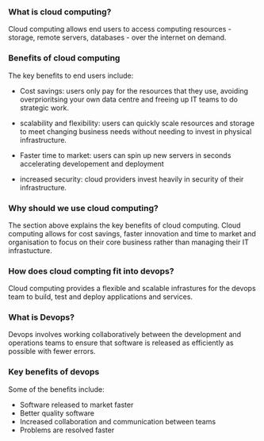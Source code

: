 ### What is cloud computing?

Cloud computing allows end users to access computing resources - storage, remote servers, databases - over the internet on demand.  

### Benefits of cloud computing

The key benefits to end users include:

- Cost savings: users only pay for the resources that they use, avoiding overprioritsing your own data centre and freeing up IT teams to do strategic work.

- scalability and flexibility: users can quickly scale resources and storage to meet changing business needs without needing to invest in physical infrastructure.

- Faster time to market: users can spin up new servers in seconds accelerating developement and deployment

- increased security: cloud providers invest heavily in security of their infrastructure.

### Why should we use cloud computing? 

The section above explains the key benefits of cloud computing. Cloud computing allows for cost savings, faster innovation and time to market and organisation to focus on their core business rather than managing their IT infrastucture.

### How does cloud compting fit into devops?

Cloud computing provides a flexible and scalable infrastures for the devops team to build, test and deploy applications and services.

### What is Devops?

Devops involves working collaboratively between the development and operations teams to ensure that software is released as efficiently as possible with fewer errors.

### Key benefits of devops

Some of the benefits include:

- Software released to market faster
- Better quality software
- Increased collaboration and communication between teams
- Problems are resolved faster

